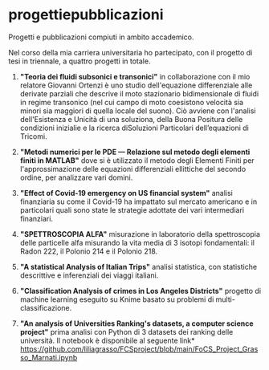 # progettiepubblicazioni
Progetti e pubblicazioni compiuti in ambito accademico.

Nel corso della mia carriera universitaria ho partecipato, con il progetto di tesi in triennale, a quattro progetti in totale.

1) **"Teoria dei fluidi subsonici e transonici"** in collaborazione con il mio relatore Giovanni Ortenzi è uno studio dell'equazione differenziale alle derivate parziali
che descrive il moto stazionario bidimensionale di fluidi in regime transonico (nel cui campo di moto coesistono velocità sia minori sia maggiori di quella locale del suono).
Ciò avviene con l'analisi dell'Esistenza e Unicità di una soluziona, della Buona Positura delle condizioni inizialie e la ricerca diSoluzioni Particolari dell’equazioni di Tricomi.

2) **"Metodi numerici per le PDE — Relazione sul metodo degli elementi finiti in MATLAB"** dove si è utilizzato il metodo degli Elementi Finiti 
per l'approssimazione delle equazioni differenziali ellittiche del secondo ordine, per analizzare vari domini.

3) **"Effect of Covid-19 emergency on US financial system"** analisi finanziaria su come il Covid-19 ha impattato sul mercato americano e in particolari quali sono state le strategie
adottate dei vari intermediari finanziari. 

4) **"SPETTROSCOPIA ALFA"** misurazione in laboratorio della spettroscopia delle particelle alfa misurando la vita media di 3 isotopi fondamentali: il Radon 222, il Polonio 214 e il Polonio 218.

5) **"A statistical Analysis of Italian Trips"** analisi statistica, con statistiche descrittive e inferenziali dei viaggi italiani.

6) **"Classification Analysis of crimes in Los Angeles Districts"** progetto di machine learning eseguito su Knime basato su problemi di multi-classificazione.

7) **"An analysis of Universities Ranking's datasets, a computer science project"** prima analisi con Python di 3 datasets dei ranking delle università. Il notebook è disponibile al seguente link* https://github.com/liliagrasso/FCSproject/blob/main/FoCS_Project_Grasso_Marnati.ipynb 

